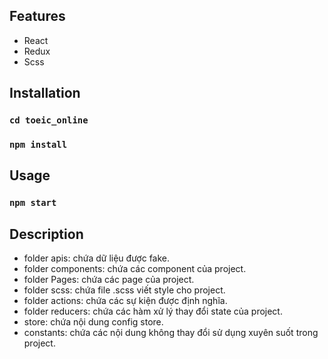 ## Features
- React
- Redux
- Scss

## Installation

### `cd toeic_online`
### `npm install`

## Usage

### `npm start`

## Description
- folder apis: chứa dữ liệu được fake.
- folder components: chứa các component của project.
- folder Pages: chứa các page của project.
- folder scss: chứa file .scss viết style cho project.
- folder actions: chứa các sự kiện được định nghĩa.
- folder reducers: chứa các hàm xử lý thay đổi state của project.
- store: chứa nội dung config store.
- constants: chứa các nội dung không thay đổi sử dụng xuyên suốt trong project.